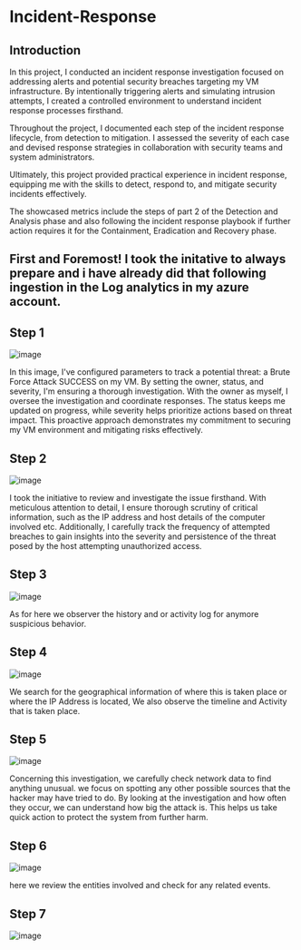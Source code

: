 # Incident-Response


## Introduction

In this project, I conducted an incident response investigation focused on addressing alerts and potential security breaches targeting my VM infrastructure. By intentionally triggering alerts and simulating intrusion attempts, I created a controlled environment to understand incident response processes firsthand.

Throughout the project, I documented each step of the incident response lifecycle, from detection to mitigation. I assessed the severity of each case and devised response strategies in collaboration with security teams and system administrators.

Ultimately, this project provided practical experience in incident response, equipping me with the skills to detect, respond to, and mitigate security incidents effectively.

The showcased metrics include the steps of part 2 of the Detection and Analysis phase and also following the incident response playbook if further action requires it for the Containment, Eradication and Recovery phase. 



## First and Foremost! I took the initative to always prepare and i have already did that following ingestion in the Log analytics in my azure account.


## Step 1
![image](https://github.com/Ultrainstinct1995/Incident-Response/assets/155921166/0ac15698-f848-4130-a20c-19e4a700e846)


In this image, I've configured parameters to track a potential threat: a Brute Force Attack SUCCESS on my VM. By setting the owner, status, and severity, I'm ensuring a thorough investigation. With the owner as myself, I oversee the investigation and coordinate responses. The status keeps me updated on progress, while severity helps prioritize actions based on threat impact. This proactive approach demonstrates my commitment to securing my VM environment and mitigating risks effectively.




## Step 2
![image](https://github.com/Ultrainstinct1995/Incident-Response/assets/155921166/d6b07d64-b235-4add-a3fc-f8d3d45243ff)


I took the initiative to review and investigate the issue firsthand. With meticulous attention to detail, I ensure thorough scrutiny of critical information, such as the IP address and host details of the computer involved etc. Additionally, I carefully track the frequency of attempted breaches to gain insights into the severity and persistence of the threat posed by the host attempting unauthorized access.



## Step 3
![image](https://github.com/Ultrainstinct1995/Incident-Response-NIST-Implementation/assets/155921166/6c4db3f4-14d4-404d-b159-aff9d63e27b8)


As for here we observer the history and or activity log for anymore suspicious behavior.



## Step 4
![image](https://github.com/Ultrainstinct1995/Incident-Response-NIST-Implementation/assets/155921166/1742c9b3-6db0-48ae-a15b-3e408f784618)


We search for the geographical information of where this is taken place or where the IP Address is located, We also observe the timeline and Activity that is taken place.



## Step 5
![image](https://github.com/Ultrainstinct1995/Incident-Response-NIST-Implementation/assets/155921166/34e789e5-8499-4498-ae3f-2573eb58cfde)


Concerning this investigation, we carefully check network data to find anything unusual. we focus on spotting any other possible sources that the hacker may have tried to do. By looking at the investigation and how often they occur, we can understand how big the attack is. This helps us take quick action to protect the system from further harm.



## Step 6
![image](https://github.com/Ultrainstinct1995/Incident-Response-NIST-Implementation/assets/155921166/00ff82e0-49b0-4258-87e4-b1eb2b58d9f4)


here we review the entities involved and check for any related events.





## Step 7
![image](https://github.com/Ultrainstinct1995/Incident-Response-NIST-Implementation/assets/155921166/9e25bdc8-7098-4ff5-8440-9ed5b34fdfce)






